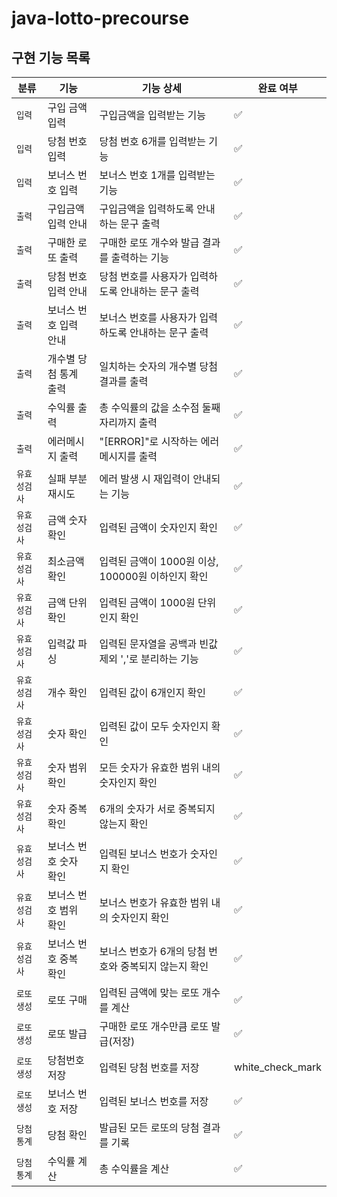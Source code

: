 # java-lotto-precourse

## 구현 기능 목록
| 분류      | 기능           | 기능 상세                             | 완료 여부               |
|---------|--------------|-----------------------------------|---------------------|
| `입력`    | 구입 금액 입력     | 구입금액을 입력받는 기능                     | :white_check_mark: |
| `입력`    | 당첨 번호 입력     | 당첨 번호 6개를 입력받는 기능                 | :white_check_mark: |
| `입력`    | 보너스 번호 입력    | 보너스 번호 1개를 입력받는 기능                | :white_check_mark: |
| `출력`    | 구입금액 입력 안내   | 구입금액을 입력하도록 안내하는 문구 출력            | :white_check_mark: |
| `출력`    | 구매한 로또 출력    | 구매한 로또 개수와 발급 결과를 출력하는 기능         | :white_check_mark: |
| `출력`    | 당첨 번호 입력 안내  | 당첨 번호를 사용자가 입력하도록 안내하는 문구 출력      | :white_check_mark: |
| `출력`    | 보너스 번호 입력 안내 | 보너스 번호를 사용자가 입력하도록 안내하는 문구 출력     | :white_check_mark: |
| `출력`    | 개수별 당첨 통계 출력 | 일치하는 숫자의 개수별 당첨 결과를 출력            | :white_check_mark: |
| `출력`    | 수익률 출력       | 총 수익률의 값을 소수점 둘째자리까지 출력           | :white_check_mark: |
| `출력`    | 에러메시지 출력     | "[ERROR]"로 시작하는 에러 메시지를 출력        | :white_check_mark: |
| `유효성검사` | 실패 부분 재시도    | 에러 발생 시 재입력이 안내되는 기능              | :white_check_mark: |
| `유효성검사` | 금액 숫자 확인     | 입력된 금액이 숫자인지 확인                   | :white_check_mark: |
| `유효성검사` | 최소금액 확인      | 입력된 금액이 1000원 이상, 100000원 이하인지 확인 | :white_check_mark: |
| `유효성검사` | 금액 단위 확인     | 입력된 금액이 1000원 단위인지 확인             | :white_check_mark: |
| `유효성검사` | 입력값 파싱       | 입력된 문자열을 공백과 빈값 제외 ','로 분리하는 기능   | :white_check_mark: |
| `유효성검사` | 개수 확인        | 입력된 값이 6개인지 확인                    | :white_check_mark: |
| `유효성검사` | 숫자 확인        | 입력된 값이 모두 숫자인지 확인                 | :white_check_mark: |
| `유효성검사` | 숫자 범위 확인     | 모든 숫자가 유효한 범위 내의 숫자인지 확인          | :white_check_mark: |
| `유효성검사` | 숫자 중복 확인     | 6개의 숫자가 서로 중복되지 않는지 확인            | :white_check_mark: |
| `유효성검사` | 보너스 번호 숫자 확인 | 입력된 보너스 번호가 숫자인지 확인               | :white_check_mark: |
| `유효성검사` | 보너스 번호 범위 확인 | 보너스 번호가 유효한 범위 내의 숫자인지 확인         | :white_check_mark: |
| `유효성검사` | 보너스 번호 중복 확인 | 보너스 번호가 6개의 당첨 번호와 중복되지 않는지 확인    | :white_check_mark: |
| `로또생성`  | 로또 구매        | 입력된 금액에 맞는 로또 개수를 계산              | :white_check_mark: |
| `로또생성`  | 로또 발급        | 구매한 로또 개수만큼 로또 발급(저장)             | :white_check_mark: |
| `로또생성`  | 당첨번호 저장      | 입력된 당첨 번호를 저장                     | white_check_mark |
| `로또생성`  | 보너스 번호 저장    | 입력된 보너스 번호를 저장                    | :white_check_mark: |
| `당첨통계`  | 당첨 확인        | 발급된 모든 로또의 당첨 결과를 기록                  | :white_check_mark: |
| `당첨통계`  | 수익률 계산       | 총 수익률을 계산                         | :white_check_mark: |
